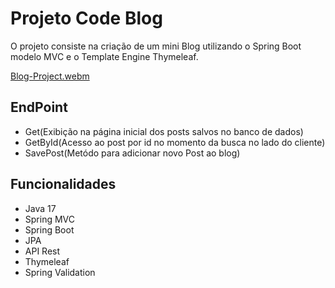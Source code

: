 
# Projeto Code Blog

O projeto consiste na criação de um mini Blog utilizando o Spring Boot modelo MVC e o Template Engine Thymeleaf.

[Blog-Project.webm](https://github.com/Samuelsnd/Blog-API/assets/95856841/90453aaf-ade2-4876-ab2e-70f1cfa4be2f)



## EndPoint

- Get(Exibição na página inicial dos posts salvos no banco de dados)
- GetById(Acesso ao post por id no momento da busca no lado do cliente)
- SavePost(Metódo para adicionar novo Post ao blog)

## Funcionalidades 

- Java 17
- Spring MVC
- Spring Boot
- JPA
- API Rest
- Thymeleaf
- Spring Validation
